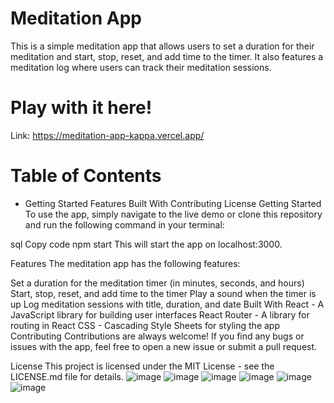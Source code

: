 # Meditation App

This is a simple meditation app that allows users to set a duration for their meditation and start, stop, reset, and add time to the timer. It also features a meditation log where users can track their meditation sessions.

# Play with it here!
Link: https://meditation-app-kappa.vercel.app/

# Table of Contents
* Getting Started
Features
Built With
Contributing
License
Getting Started
To use the app, simply navigate to the live demo or clone this repository and run the following command in your terminal:

sql
Copy code
npm start
This will start the app on localhost:3000.

Features
The meditation app has the following features:

Set a duration for the meditation timer (in minutes, seconds, and hours)
Start, stop, reset, and add time to the timer
Play a sound when the timer is up
Log meditation sessions with title, duration, and date
Built With
React - A JavaScript library for building user interfaces
React Router - A library for routing in React
CSS - Cascading Style Sheets for styling the app
Contributing
Contributions are always welcome! If you find any bugs or issues with the app, feel free to open a new issue or submit a pull request.

License
This project is licensed under the MIT License - see the LICENSE.md file for details.
![image](https://user-images.githubusercontent.com/68082556/229263536-0324c104-0c96-423b-bec0-3e8a5d4cf9a0.png)
![image](https://user-images.githubusercontent.com/68082556/229263541-d285b779-3df8-4a66-b6e2-0863f8c98ea2.png)
![image](https://user-images.githubusercontent.com/68082556/229263553-75d82fc7-e745-4765-b598-5e0fcd229233.png)
![image](https://user-images.githubusercontent.com/68082556/229263557-061a38c0-c7f4-4186-99c8-1f4c9d62b07f.png)
![image](https://user-images.githubusercontent.com/68082556/229263578-b022f40c-bc9b-4c35-9cc4-6ded25b10a9f.png)
![image](https://user-images.githubusercontent.com/68082556/229263622-ff89b42a-1072-42cb-9883-ce2e87cfefdf.png)
